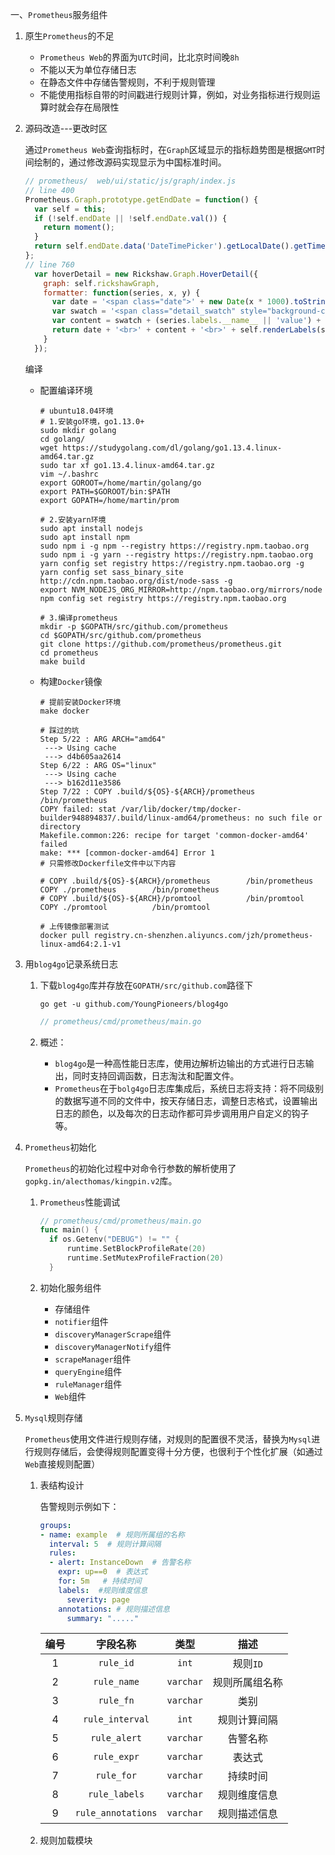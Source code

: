 一、`Prometheus`服务组件

1. 原生`Prometheus`的不足

   - `Prometheus Web`的界面为`UTC`时间，比北京时间晚`8h`
   - 不能以天为单位存储日志
   - 在静态文件中存储告警规则，不利于规则管理
   - 不能使用指标自带的时间戳进行规则计算，例如，对业务指标进行规则运算时就会存在局限性

2. 源码改造---更改时区

   通过`Prometheus Web`查询指标时，在`Graph`区域显示的指标趋势图是根据`GMT`时间绘制的，通过修改源码实现显示为中国标准时间。

   ```javascript
   // prometheus/  web/ui/static/js/graph/index.js
   // line 400
   Prometheus.Graph.prototype.getEndDate = function() {
     var self = this;
     if (!self.endDate || !self.endDate.val()) {
       return moment();
     }
     return self.endDate.data('DateTimePicker').getLocalDate().getTime();  //修改本行
   };
   // line 760
     var hoverDetail = new Rickshaw.Graph.HoverDetail({
       graph: self.rickshawGraph,
       formatter: function(series, x, y) {
         var date = '<span class="date">' + new Date(x * 1000).toString() + '</span>';  //修改toUTCString为toString
         var swatch = '<span class="detail_swatch" style="background-color: ' + series.color + '"></span>';
         var content = swatch + (series.labels.__name__ || 'value') + ": <strong>" + y + '</strong>';
         return date + '<br>' + content + '<br>' + self.renderLabels(series.labels);
       }
     });
   ```

   编译

   - 配置编译环境

     ```shell
     # ubuntu18.04环境
     # 1.安装go环境，go1.13.0+
     sudo mkdir golang
     cd golang/
     wget https://studygolang.com/dl/golang/go1.13.4.linux-amd64.tar.gz
     sudo tar xf go1.13.4.linux-amd64.tar.gz
     vim ~/.bashrc
     export GOROOT=/home/martin/golang/go
     export PATH=$GOROOT/bin:$PATH
     export GOPATH=/home/martin/prom
     
     # 2.安装yarn环境
     sudo apt install nodejs
     sudo apt install npm
     sudo npm i -g npm --registry https://registry.npm.taobao.org
     sudo npm i -g yarn --registry https://registry.npm.taobao.org
     yarn config set registry https://registry.npm.taobao.org -g
     yarn config set sass_binary_site http://cdn.npm.taobao.org/dist/node-sass -g
     export NVM_NODEJS_ORG_MIRROR=http://npm.taobao.org/mirrors/node
     npm config set registry https://registry.npm.taobao.org
     
     # 3.编译prometheus
     mkdir -p $GOPATH/src/github.com/prometheus
     cd $GOPATH/src/github.com/prometheus
     git clone https://github.com/prometheus/prometheus.git
     cd prometheus
     make build
     ```

   - 构建`Docker`镜像

     ```shell
     # 提前安装Docker环境
     make docker
     
     # 踩过的坑
     Step 5/22 : ARG ARCH="amd64"
      ---> Using cache
      ---> d4b605aa2614
     Step 6/22 : ARG OS="linux"
      ---> Using cache
      ---> b162d11e3586
     Step 7/22 : COPY .build/${OS}-${ARCH}/prometheus        /bin/prometheus
     COPY failed: stat /var/lib/docker/tmp/docker-builder948894837/.build/linux-amd64/prometheus: no such file or directory
     Makefile.common:226: recipe for target 'common-docker-amd64' failed
     make: *** [common-docker-amd64] Error 1
     # 只需修改Dockerfile文件中以下内容
     
     # COPY .build/${OS}-${ARCH}/prometheus        /bin/prometheus
     COPY ./prometheus        /bin/prometheus
     # COPY .build/${OS}-${ARCH}/promtool          /bin/promtool
     COPY ./promtool          /bin/promtool
     
     # 上传镜像部署测试
     docker pull registry.cn-shenzhen.aliyuncs.com/jzh/prometheus-linux-amd64:2.1-v1
     ```

3. 用`blog4go`记录系统日志

   1. 下载`blog4go`库并存放在`GOPATH/src/github.com`路径下

      `go get -u github.com/YoungPioneers/blog4go`

      ```go
      // prometheus/cmd/prometheus/main.go
      ```

   2. 概述：

      - `blog4go`是一种高性能日志库，使用边解析边输出的方式进行日志输出，同时支持回调函数，日志淘汰和配置文件。
      - `Prometheus`在于`bolg4go`日志库集成后，系统日志将支持：将不同级别的数据写道不同的文件中，按天存储日志，调整日志格式，设置输出日志的颜色，以及每次的日志动作都可异步调用用户自定义的钩子等。

4. `Prometheus`初始化

   `Prometheus`的初始化过程中对命令行参数的解析使用了`gopkg.in/alecthomas/kingpin.v2`库。

   1. `Prometheus`性能调试

      ```go
      // prometheus/cmd/prometheus/main.go
      func main() {
      	if os.Getenv("DEBUG") != "" {
      		runtime.SetBlockProfileRate(20)
      		runtime.SetMutexProfileFraction(20)
      	}
      ```

   2. 初始化服务组件

      - 存储组件
      - `notifier`组件
      - `discoveryManagerScrape`组件
      - `discoveryManagerNotify`组件
      - `scrapeManager`组件
      - `queryEngine`组件
      - `ruleManager`组件
      - `Web`组件

5. `Mysql`规则存储

   `Prometheus`使用文件进行规则存储，对规则的配置很不灵活，替换为`Mysql`进行规则存储后，会使得规则配置变得十分方便，也很利于个性化扩展（如通过`Web`直接规则配置）

   1. 表结构设计

      告警规则示例如下：

      ```yaml
      groups:
      - name: example  # 规则所属组的名称
        interval: 5  # 规则计算间隔
        rules:
        - alert: InstanceDown  # 告警名称
          expr: up==0  # 表达式
          for: 5m   # 持续时间
          labels:  #规则维度信息
            severity: page
          annotations: # 规则描述信息
            summary: "....."
      ```

      | 编号 |      字段名称      |   类型    |      描述      |
      | :--: | :----------------: | :-------: | :------------: |
      |  1   |     `rule_id`      |   `int`   |    规则`ID`    |
      |  2   |    `rule_name`     | `varchar` | 规则所属组名称 |
      |  3   |     `rule_fn`      | `varchar` |      类别      |
      |  4   |  `rule_interval`   |   `int`   |  规则计算间隔  |
      |  5   |    `rule_alert`    | `varchar` |    告警名称    |
      |  6   |    `rule_expr`     | `varchar` |     表达式     |
      |  7   |     `rule_for`     | `varchar` |    持续时间    |
      |  8   |   `rule_labels`    | `varchar` |  规则维度信息  |
      |  9   | `rule_annotations` | `varchar` |  规则描述信息  |

   2. 规则加载模块

